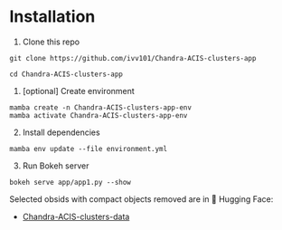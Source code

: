 # Installation

1. Clone this repo

```
git clone https://github.com/ivv101/Chandra-ACIS-clusters-app

cd Chandra-ACIS-clusters-app
```

1. [optional] Create environment

```
mamba create -n Chandra-ACIS-clusters-app-env
mamba activate Chandra-ACIS-clusters-app-env
```

2. Install dependencies

```
mamba env update --file environment.yml
```

3. Run Bokeh server

```
bokeh serve app/app1.py --show
```

Selected obsids with compact objects removed are in 🤗 Hugging Face:

* [Chandra-ACIS-clusters-data](https://huggingface.co/datasets/oyk100/Chandra-ACIS-clusters-data)




<!-- [![Binder](https://mybinder.org/badge_logo.svg)](https://mybinder.org/v2/gh/ivv101/tst/main?urlpath=/proxy/5006/bokeh-app)


This repository demonstrates how to run a Bokeh server from within Binder. To do so, we did the following things:

1. Created a `bokeh-app` directory in the repo with a `main.py` file in it. This is the application that will be served. We've added the
   [Bokeh weather example](https://github.com/bokeh/bokeh/tree/master/examples/app/weather) as a demo. 
2. Installed `bokeh` for the viz and `jupyter_server_proxy` which we'll use to direct people to the port on which Bokeh runs. See `environment.yml`.
3. Added a custom server extension (`bokehserverextension.py`) that will be run to direct people to the Bokeh app (which is run on a port)
4. Used `postBuild` to enable the `jupyter_server_proxy` extension, then set up and enable our custom server extension for Bokeh. 
5. Created a Binder link that uses `urlpath` to point users to the port on which the Bokeh server will run:

   ```
   https://mybinder.org/v2/gh/ivv101/tst/main?urlpath=/proxy/5006/bokeh-app
   ```
   
When people click on the Binder link, they should be directed to the running Bokeh app.
 -->